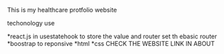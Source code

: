 This is my healthcare protfolio website 

techonology use 

*react.js in usestatehook to store the value and router set th ebasic router
*boostrap to reponsive
*html
*css
CHECK THE WEBSITE LINK IN ABOUT 
